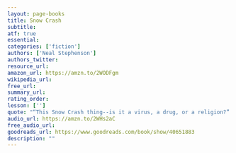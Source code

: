 ```yaml
---
layout: page-books
title: Snow Crash
subtitle: 
atf: true
essential: 
categories: ['fiction']
authors: ['Neal Stephenson']
authors_twitter: 
resource_url: 
amazon_url: https://amzn.to/2WODFgm
wikipedia_url: 
free_url: 
summary_url: 
rating_order: 
lesson: ['']
quote: "“This Snow Crash thing--is it a virus, a drug, or a religion?” Juanita shrugs. “What's the difference?” "
audio_url: https://amzn.to/2WHs2aC
free_audio_url: 
goodreads_url: https://www.goodreads.com/book/show/40651883
description: ""
---
```

